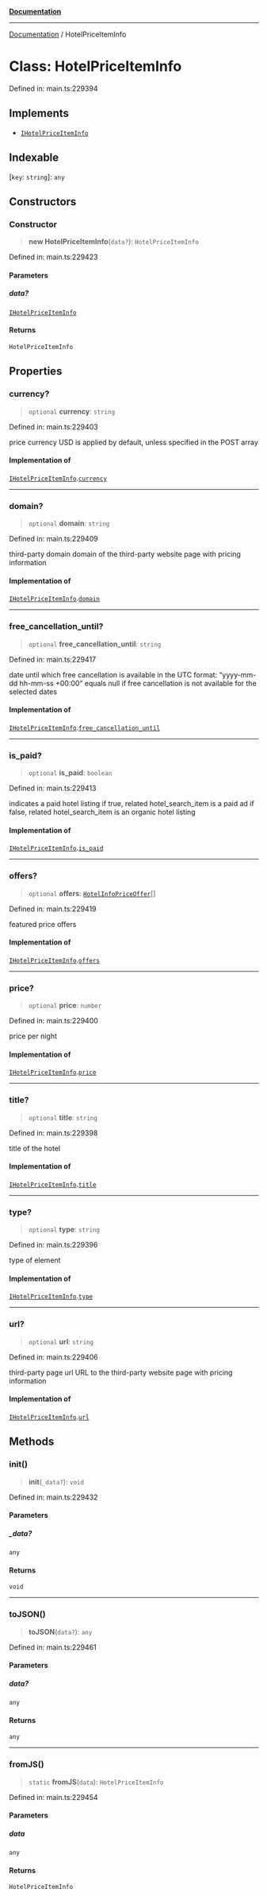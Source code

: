 [**Documentation**](../README.md)

***

[Documentation](../README.md) / HotelPriceItemInfo

# Class: HotelPriceItemInfo

Defined in: main.ts:229394

## Implements

- [`IHotelPriceItemInfo`](../interfaces/IHotelPriceItemInfo.md)

## Indexable

\[`key`: `string`\]: `any`

## Constructors

### Constructor

> **new HotelPriceItemInfo**(`data?`): `HotelPriceItemInfo`

Defined in: main.ts:229423

#### Parameters

##### data?

[`IHotelPriceItemInfo`](../interfaces/IHotelPriceItemInfo.md)

#### Returns

`HotelPriceItemInfo`

## Properties

### currency?

> `optional` **currency**: `string`

Defined in: main.ts:229403

price currency
USD is applied by default, unless specified in the POST array

#### Implementation of

[`IHotelPriceItemInfo`](../interfaces/IHotelPriceItemInfo.md).[`currency`](../interfaces/IHotelPriceItemInfo.md#currency)

***

### domain?

> `optional` **domain**: `string`

Defined in: main.ts:229409

third-party domain
domain of the third-party website page with pricing information

#### Implementation of

[`IHotelPriceItemInfo`](../interfaces/IHotelPriceItemInfo.md).[`domain`](../interfaces/IHotelPriceItemInfo.md#domain)

***

### free\_cancellation\_until?

> `optional` **free\_cancellation\_until**: `string`

Defined in: main.ts:229417

date until which free cancellation is available
in the UTC format: “yyyy-mm-dd hh-mm-ss +00:00”
equals null if free cancellation is not available for the selected dates

#### Implementation of

[`IHotelPriceItemInfo`](../interfaces/IHotelPriceItemInfo.md).[`free_cancellation_until`](../interfaces/IHotelPriceItemInfo.md#free_cancellation_until)

***

### is\_paid?

> `optional` **is\_paid**: `boolean`

Defined in: main.ts:229413

indicates a paid hotel listing
if true, related hotel_search_item is a paid ad
if false, related hotel_search_item is an organic hotel listing

#### Implementation of

[`IHotelPriceItemInfo`](../interfaces/IHotelPriceItemInfo.md).[`is_paid`](../interfaces/IHotelPriceItemInfo.md#is_paid)

***

### offers?

> `optional` **offers**: [`HotelInfoPriceOffer`](HotelInfoPriceOffer.md)[]

Defined in: main.ts:229419

featured price offers

#### Implementation of

[`IHotelPriceItemInfo`](../interfaces/IHotelPriceItemInfo.md).[`offers`](../interfaces/IHotelPriceItemInfo.md#offers)

***

### price?

> `optional` **price**: `number`

Defined in: main.ts:229400

price per night

#### Implementation of

[`IHotelPriceItemInfo`](../interfaces/IHotelPriceItemInfo.md).[`price`](../interfaces/IHotelPriceItemInfo.md#price)

***

### title?

> `optional` **title**: `string`

Defined in: main.ts:229398

title of the hotel

#### Implementation of

[`IHotelPriceItemInfo`](../interfaces/IHotelPriceItemInfo.md).[`title`](../interfaces/IHotelPriceItemInfo.md#title)

***

### type?

> `optional` **type**: `string`

Defined in: main.ts:229396

type of element

#### Implementation of

[`IHotelPriceItemInfo`](../interfaces/IHotelPriceItemInfo.md).[`type`](../interfaces/IHotelPriceItemInfo.md#type)

***

### url?

> `optional` **url**: `string`

Defined in: main.ts:229406

third-party page url
URL to the third-party website page with pricing information

#### Implementation of

[`IHotelPriceItemInfo`](../interfaces/IHotelPriceItemInfo.md).[`url`](../interfaces/IHotelPriceItemInfo.md#url)

## Methods

### init()

> **init**(`_data?`): `void`

Defined in: main.ts:229432

#### Parameters

##### \_data?

`any`

#### Returns

`void`

***

### toJSON()

> **toJSON**(`data?`): `any`

Defined in: main.ts:229461

#### Parameters

##### data?

`any`

#### Returns

`any`

***

### fromJS()

> `static` **fromJS**(`data`): `HotelPriceItemInfo`

Defined in: main.ts:229454

#### Parameters

##### data

`any`

#### Returns

`HotelPriceItemInfo`
